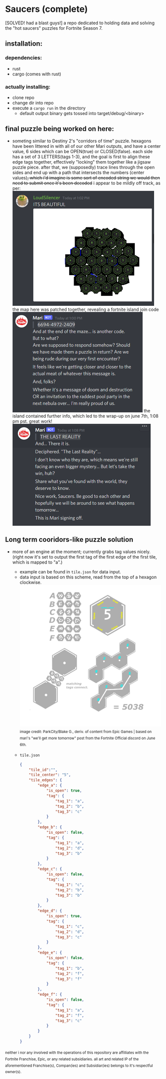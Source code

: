 # Saucers (complete)
\[SOLVED! had a blast guys!]
a repo dedicated to holding data and solving the "hot saucers" puzzles for Fortnite Season 7.

## installation:

### dependencies:
- rust
- cargo (comes with rust)

### actually installing:
- clone repo
- change dir into repo
- execute a `cargo run` in the directory
  - default output binary gets tossed into target/debug/\<binary>

## final puzzle being worked on here:
  - someting similar to Destiny 2's "corridors of time" puzzle. hexagons have been littered in with all of our other Mari outputs, and have a center value, 6 sides which can be OPEN(true) or CLOSED(false). each side has a set of 3 LETTERS(tags 1-3), and the goal is first to align these edge tags together, effectively "locking" them together like a jigsaw puzzle piece. after that, we (supposedly) trace lines through the open sides and end up with a path that intersects the numbers (center values)~~, which i'd imagine is some sort of encoded string we would then need to submit once it's been decoded~~
  i appear to be mildly off track, as per:
  ![map image](Capture.png)
  the map here was patched together, revealing a fortnite island join code
  ![mari response](creative_response.png)
  the island contained further info, which led to the wrap-up on june 7th, 1:08 pm pst. great work!
  ![mari final response](last_reality.png)

## Long term cooridors-like puzzle solution
- more of an engine at the moment; currently grabs tag values nicely. (right now it's set to output the first tag of the first edge of the first tile, which is mapped to "a".)
  - example can be found in `tile.json` for data input.
  - data input is based on this scheme, read from the top of a hexagon clockwise.
  ![example tile data legend](example_tags_and_edge_booleans.png)
  <sub>image credit: ParkCity/Blake G., deriv. of content from Epic Games | based on mari's "we'll get more tomorrow" post from the Fortnite Official discord on June 6th.</sub>

  <br>

  - `tile.json`
    ```json
    {
        "tile_id":"",
        "tile_center": "5",
        "tile_edges": {
            "edge_a": {
                "is_open": true,
                "tag": {
                    "tag_1": "a",
                    "tag_2": "b",
                    "tag_3": "c"
                }
            },
            "edge_b": {
                "is_open": false,
                "tag": {
                    "tag_1": "a",
                    "tag_2": "d",
                    "tag_3": "b"
                }
            },
            "edge_c": {
                "is_open": false,
                "tag": {
                    "tag_1": "c",
                    "tag_2": "b",
                    "tag_3": "b"
                }
            },
            "edge_d": {
                "is_open": true,
                "tag": {
                    "tag_1": "c",
                    "tag_2": "d",
                    "tag_3": "c"
                }
            },
            "edge_e": {
                "is_open": false,
                "tag": {
                    "tag_1": "b",
                    "tag_2": "f",
                    "tag_3": "f"
                }
            },
            "edge_f": {
                "is_open": false,
                "tag": {
                    "tag_1": "a",
                    "tag_2": "f",
                    "tag_3": "c"
                }
            }
        }
    }
    ```
<sub>neither i nor any involved with the operations of this repository are affilliates with the Fortnite Franchise, Epic, or any related subsidiaries. all art and related IP of the aforementioned Franchise(s), Compan(ies) and Subsidiar(ies) belongs to it's respectful owner(s). </sub>